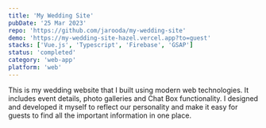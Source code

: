 ```yaml
---
title: 'My Wedding Site'
pubDate: '25 Mar 2023'
repo: 'https://github.com/jarooda/my-wedding-site'
demo: 'https://my-wedding-site-hazel.vercel.app?to=guest'
stacks: ['Vue.js', 'Typescript', 'Firebase', 'GSAP']
status: 'completed'
category: 'web-app'
platform: 'web'
---
```


This is my wedding website that I built using modern web technologies. It includes event details, photo galleries and Chat Box functionality. I designed and developed it myself to reflect our personality and make it easy for guests to find all the important information in one place.

